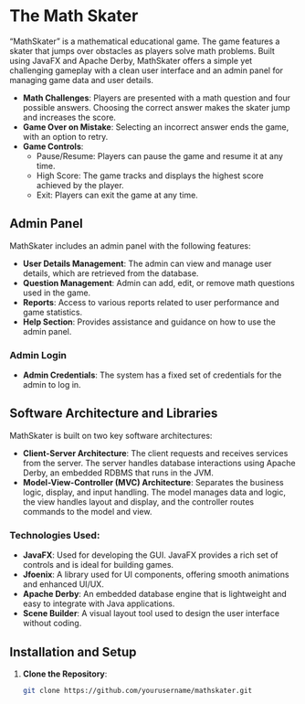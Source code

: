 # The Math Skater
 “MathSkater” is a mathematical educational game. The game features a skater that jumps over obstacles as players solve math problems. Built using JavaFX and Apache Derby, MathSkater offers a simple yet challenging gameplay with a clean user interface and an admin panel for managing game data and user details.

- **Math Challenges**: Players are presented with a math question and four possible answers. Choosing the correct answer makes the skater jump and increases the score.
- **Game Over on Mistake**: Selecting an incorrect answer ends the game, with an option to retry.
- **Game Controls**:
  - Pause/Resume: Players can pause the game and resume it at any time.
  - High Score: The game tracks and displays the highest score achieved by the player.
  - Exit: Players can exit the game at any time.

## Admin Panel
MathSkater includes an admin panel with the following features:
- **User Details Management**: The admin can view and manage user details, which are retrieved from the database.
- **Question Management**: Admin can add, edit, or remove math questions used in the game.
- **Reports**: Access to various reports related to user performance and game statistics.
- **Help Section**: Provides assistance and guidance on how to use the admin panel.

### Admin Login
- **Admin Credentials**: The system has a fixed set of credentials for the admin to log in.

## Software Architecture and Libraries

MathSkater is built on two key software architectures:
- **Client-Server Architecture**: The client requests and receives services from the server. The server handles database interactions using Apache Derby, an embedded RDBMS that runs in the JVM.
- **Model-View-Controller (MVC) Architecture**: Separates the business logic, display, and input handling. The model manages data and logic, the view handles layout and display, and the controller routes commands to the model and view.

### Technologies Used:
- **JavaFX**: Used for developing the GUI. JavaFX provides a rich set of controls and is ideal for building games.
- **Jfoenix**: A library used for UI components, offering smooth animations and enhanced UI/UX.
- **Apache Derby**: An embedded database engine that is lightweight and easy to integrate with Java applications.
- **Scene Builder**: A visual layout tool used to design the user interface without coding.

## Installation and Setup
1. **Clone the Repository**:
   ```bash
   git clone https://github.com/yourusername/mathskater.git
